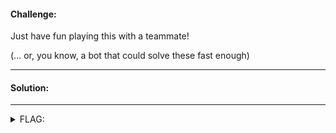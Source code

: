 #### Challenge:

Just have fun playing this with a teammate!

(... or, you know, a bot that could solve these fast enough)

---

#### Solution:

---

<details><summary>FLAG:</summary>

```

```

</details>
<br/>
